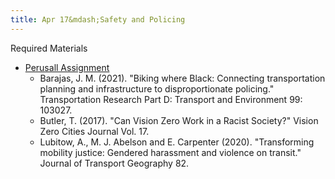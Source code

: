 ```yaml
---
title: Apr 17&mdash;Safety and Policing
---
```


Required Materials
* [Perusall Assignment](#)
   * Barajas, J. M. (2021). "Biking where Black: Connecting transportation planning and infrastructure to disproportionate policing." Transportation Research Part D: Transport and Environment 99: 103027.
   * Butler, T. (2017). "Can Vision Zero Work in a Racist Society?" Vision Zero Cities Journal Vol. 17.
   * Lubitow, A., M. J. Abelson and E. Carpenter (2020). "Transforming mobility justice: Gendered harassment and violence on transit." Journal of Transport Geography 82.